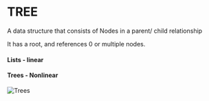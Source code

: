 

# TREE

A data structure that consists of Nodes in a parent/ child relationship

It has a root, and references 0 or multiple nodes.

#### Lists - linear
#### Trees - Nonlinear

![Trees](/Trees.PNG) 
